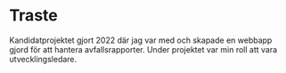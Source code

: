 # Traste
Kandidatprojektet gjort 2022 där jag var med och skapade en webbapp gjord för att hantera avfallsrapporter. Under projektet var min roll att vara utvecklingsledare.
